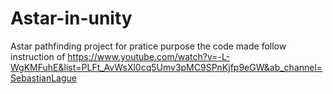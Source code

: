 # Astar-in-unity
Astar pathfinding project for pratice purpose
the code made follow instruction of https://www.youtube.com/watch?v=-L-WgKMFuhE&list=PLFt_AvWsXl0cq5Umv3pMC9SPnKjfp9eGW&ab_channel=SebastianLague

